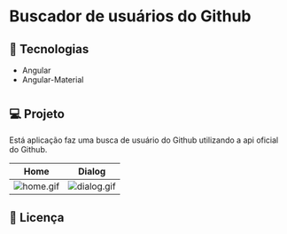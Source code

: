 # Buscador de usuários do Github

## :rocket: Tecnologias

- Angular
- Angular-Material
#
## 💻 Projeto

Está aplicação faz uma busca de usuário do Github utilizando a api oficial do Github.

| Home  | Dialog |
|---|---|
| ![home.gif](https://github.com/alvaroaxsmith/ng_training/blob/main/.github/images/home.gif)  | ![dialog.gif](https://github.com/alvaroaxsmith/ng_training/blob/main/.github/images/dialog.gif)  |

## :memo: Licença
